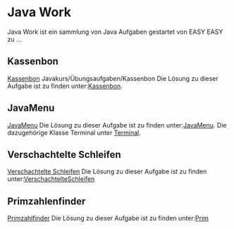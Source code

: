 # Java Work

Java Work ist ein sammlung von Java Aufgaben gestartet von EASY EASY zu ...

## Kassenbon

[Kassenbon](https://wiki.freitagsrunde.org/Javakurs/%C3%9Cbungsaufgaben/Kassenbon) Javakurs/Übungsaufgaben/Kassenbon
Die Lösung zu dieser Aufgabe ist zu finden unter:[Kassenbon](src/main/java/ch/plebsapps/kassenbon/Kassenbon.java).


## JavaMenu

[JavaMenu](https://wiki.freitagsrunde.org/Javakurs/%C3%9Cbungsaufgaben/Javamenue)
Die Lösung zu dieser Aufgabe ist zu finden unter:[JavaMenu](src/main/java/ch/plebsapps/javamenu/JavaMenu.java).
Die dazugehörige Klasse Terminal unter [Terminal](src/main/java/ch/plebsapps/javamenu/Terminal.java).

## Verschachtelte Schleifen

[Verschachtelte Schleifen](https://wiki.freitagsrunde.org/Javakurs/%C3%9Cbungsaufgaben/Verschachtelte_Schleifen)
Die Lösung zu dieser Aufgabe ist zu finden unter:[VerschachtelteSchleifen](src/main/java/ch/plebsapps/verschachtelteschleifen/VerschachtelteSchleifen.java)

## Primzahlenfinder 
[Primzahlfinder](https://wiki.freitagsrunde.org/Javakurs/%C3%9Cbungsaufgaben/Primzahlenaufgabe)
Die Lösung zu dieser Aufgabe ist zu finden unter:[Prim](src/main/java/ch/plebsapps/primzahlenfinder/Primzahl.java)
